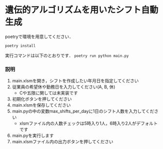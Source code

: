 # 遺伝的アルゴリズムを用いたシフト自動生成

poetryで環境を用意してください．

```poetry install```

実行コマンドは以下のとおりです．
```poetry run python main.py```


### 説明
1. main.xlsmを開き，シフトを作成したい年月日を指定してください
2. 従業員の希望休や勤務日を入力してください(A, B, 休)
    - Cや五限に関しては未実装です
3. 初期化ボタンを押してください
4. main.xlsmを保存してください
5. main.pyの中の変数max_shifts_per_dayに1日のシフト人数を入力してください
    - xlsmファイル内の人数チェックは5時入り1人，6時入り2人がデフォルトです
6. main.pyを実行します
7. main.xlsmファイル内の出力ボタンを押してください